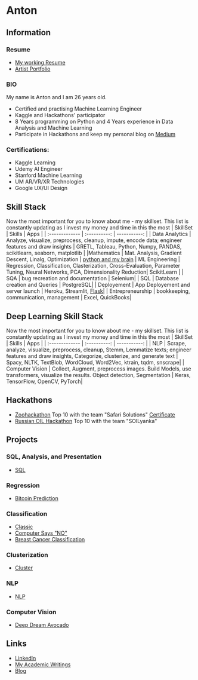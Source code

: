 # Anton

## Information

### Resume
* [My working Resume](https://github.com/antonvice/antonvice/blob/main/Anton_Vice_Resume_Data_Scientist.pdf)
* [Artist Portfolio](https://deepvice.co)

### BIO
My name is Anton and I am 26 years old.
* Certified and practising Machine Learning Engineer 
* Kaggle and Hackathons' participator
* 8 Years programming on Python and 4 Years experience in Data Analysis and Machine Learning
* Participate in Hackathons and keep my personal blog on [Medium](https://www.medium.com/@AI_Whisperer)

### Certifications:
* Kaggle Learning
* Udemy AI Engineer
* Stanford Machine Learning
* UM AR/VR/XR Technologies
* Google UX/UI Design

## Skill Stack
Now the most important for you to know about me - my skillset. This list is constantly updating as I invest my money and time in this the most
| SkillSet      | Skills | Apps    |
| :------------- | :----------: | -----------: |
|  Data Analytics | Analyze, visualize, preprocess, cleanup, impute, encode data; engineer features and draw insights    | GRETL, Tableau, Python, Numpy, PANDAS, scikitlearn, seaborn, matplotlib    |
|Mathematics | Mat. Analysis, Gradient Descent, Linalg, Optimization | [python and my brain](https://github.com/anton96vice/Portfolio/tree/main/Mathematics)
| ML Engineering   | Regression, Classification, Clasterization, Cross-Evaluation, Parameter Tuning, Neural Networks, PCA, Dimensionality Reduction| ScikitLearn |
| SQA   | bug recreation and documentation | Selenium|
| SQL   | Database creation and Queries | PostgreSQL|
|  Deployement  | App Deployement and server launch | Heroku, Streamlit, [Flask](https://drive.google.com/file/d/16A5TUZ)|
| Entrepreneurship  | bookkeeping, communication, management | Excel, QuickBooks|

## Deep Learning Skill Stack
Now the most important for you to know about me - my skillset. This list is constantly updating as I invest my money and time in this the most
| SkillSet      | Skills | Apps    |
| :------------- | :----------: | -----------: |
|  NLP | Scrape, analyze, visualize, preprocess, cleanup, Stemm, Lemmatize texts; engineer features and draw insights, Categorize, clusterize, and generate text   | Spacy, NLTK, TextBlob, WordCloud, Word2Vec, ktrain, tqdm, snscrape|
|  Computer Vision | Collect, Augment, preprocess images. Build Models, use transformers, visualize the results. Object detection, Segmentation  | Keras, TensorFlow, OpenCV, PyTorch|

## Hackathons
* [Zoohackathon](https://zoohackathon-2020-europe.devpost.com/) Top 10 with the team "Safari Solutions" [Certificate](https://github.com/anton96vice/Portfolio/blob/main/imgs/Anton%20Vice.pdf)
* [Russian OIL Hackathon](https://vk.com/onlinehackathon) Top 10 with the team "SOILyanka"

## Projects
### SQL, Analysis, and Presentation
* [SQL](https://github.com/antonvice/school-projects/tree/main/Projects/SQL_Project)


### Regression
* [Bitcoin Prediction](https://github.com/antonvice/school-projects/tree/main/Projects/Predicting%20Bitcoin%20Price%20Trends)


### Classification
* [Classic](https://github.com/antonvice/school-projects/tree/master/Projects/Classification)
* [Computer Says "NO"](https://github.com/antonvice/school-projects/tree/master/Projects/Comp_NO)
* [Breast Cancer Classification](https://github.com/antonvice/school-projects/tree/main/Projects/Breast%20Cancer)

### Clusterization
* [Cluster](https://github.com/antonvice/school-projects/tree/master/Projects/Clusterization)

### NLP
* [NLP](https://github.com/antonvice/school-projects/tree/master/Projects/NLP)

### Computer Vision
* [Deep Dream Avocado](https://github.com/antonvice/school-projects/tree/master/Projects/DeepDreamAvocado)


## Links
- [LinkedIn](https://www.linkedin.com/in/anton-vice-89563a180/)
- [My Academic Writings](https://www.linkedin.com/in/anton96vice/detail/recent-activity/posts/)
- [Blog](https://www.medium.com/@AI_Whisperer)
